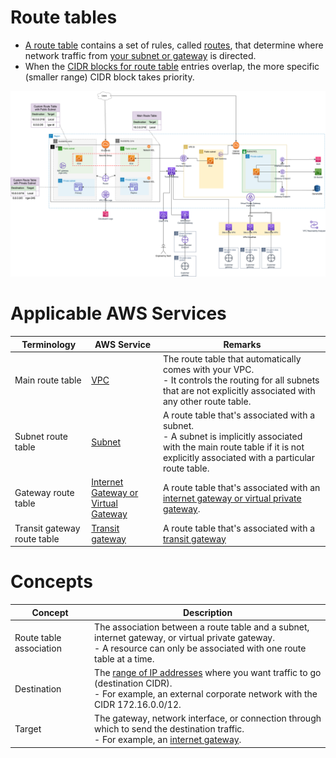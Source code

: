# Route tables
- [A route table](https://docs.aws.amazon.com/vpc/latest/userguide/VPC_Route_Tables.html) contains a set of rules, called [routes](https://docs.aws.amazon.com/vpc/latest/userguide/VPC_Route_Tables.html), that determine where network traffic from [your subnet or gateway](../../../1_NetworkingAndContentDelivery/3_NetworkFoundationsVPC/InternetGateway.md) is directed. 
- When the [CIDR blocks for route table](https://docs.aws.amazon.com/vpc/latest/userguide/VPC_Route_Tables.html) entries overlap, the more specific (smaller range) CIDR block takes priority.

![img.png](../../../1_NetworkingAndContentDelivery/3_NetworkFoundationsVPC/assets/AWS_VPC.png)

# Applicable AWS Services

| Terminology                 | AWS Service                                                                                                               | Remarks                                                                                                                                                                                   |
|-----------------------------|---------------------------------------------------------------------------------------------------------------------------|-------------------------------------------------------------------------------------------------------------------------------------------------------------------------------------------|
| Main route table            | [VPC](../../../1_NetworkingAndContentDelivery/3_NetworkFoundationsVPC/Readme.md)                                          | The route table that automatically comes with your VPC. <br/>- It controls the routing for all subnets that are not explicitly associated with any other route table.                     |
| Subnet route table          | [Subnet](../../../1_NetworkingAndContentDelivery/3_NetworkFoundationsVPC/Subnets.md)                                      | A route table that's associated with a subnet.<br/>- A subnet is implicitly associated with the main route table if it is not explicitly associated with a particular route table. |
| Gateway route table         | [Internet Gateway or Virtual Gateway](../../../1_NetworkingAndContentDelivery/3_NetworkFoundationsVPC/InternetGateway.md) | A route table that's associated with an [internet gateway or virtual private gateway](../../../1_NetworkingAndContentDelivery/3_NetworkFoundationsVPC/InternetGateway.md).                |
| Transit gateway route table | [Transit gateway](https://docs.aws.amazon.com/vpc/latest/tgw/tgw-route-tables.html)                                       | A route table that's associated with a [transit gateway](https://docs.aws.amazon.com/vpc/latest/tgw/tgw-route-tables.html)                                                                |

# Concepts

| Concept                 | Description                                                                                                                                                                                                                          |
|-------------------------|--------------------------------------------------------------------------------------------------------------------------------------------------------------------------------------------------------------------------------------|
| Route table association | The association between a route table and a subnet, internet gateway, or virtual private gateway.<br/>- A resource can only be associated with one route table at a time.                                                            |
| Destination             | The [range of IP addresses](../../../../1_HLDDesignComponents/0_SystemGlossaries/IPAddressRanges.md) where you want traffic to go (destination CIDR). <br/>- For example, an external corporate network with the CIDR 172.16.0.0/12. |
| Target                  | The gateway, network interface, or connection through which to send the destination traffic. <br/>- For example, an [internet gateway](../../../1_NetworkingAndContentDelivery/3_NetworkFoundationsVPC/InternetGateway.md).          |